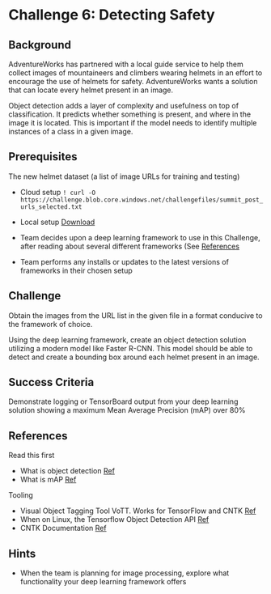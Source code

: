 # Challenge 6: Detecting Safety

## Background

AdventureWorks has partnered with a local guide service to help them collect images of mountaineers and climbers wearing helmets in an effort to encourage the use of helmets for safety. AdventureWorks wants a solution that can locate every helmet present in an image.

Object detection adds a layer of complexity and usefulness on top of classification. It predicts whether something is present, and where in the image it is located. This is important if the model needs to identify multiple instances of a class in a given image.

## Prerequisites

The new helmet dataset (a list of image URLs for training and testing)
* Cloud setup ```! curl -O https://challenge.blob.core.windows.net/challengefiles/summit_post_urls_selected.txt```

* Local setup [Download](https://challenge.blob.core.windows.net/challengefiles/summit_post_urls_selected.txt)

* Team decides upon a deep learning framework to use in this Challenge, after reading about several different frameworks (See [References](#references)
* Team performs any installs or updates to the latest versions of frameworks in their chosen setup

## Challenge

Obtain the images from the URL list in the given file in a format conducive to the framework of choice.

Using the deep learning framework, create an object detection solution utilizing a modern model like Faster R-CNN. This model should be able to detect and create a bounding box around each helmet present in an image.

## Success Criteria

Demonstrate logging or TensorBoard output from your deep learning solution showing a maximum Mean Average Precision (mAP) over 80%

## References

Read this first

* What is object detection [Ref](https://tryolabs.com/blog/2017/08/30/object-detection-an-overview-in-the-age-of-deep-learning/)
* What is mAP [Ref](http://fastml.com/what-you-wanted-to-know-about-mean-average-precision/)

Tooling

* Visual Object Tagging Tool VoTT. Works for TensorFlow and CNTK [Ref](https://github.com/Microsoft/VoTT)
* When on Linux, the Tensorflow Object Detection API [Ref](https://github.com/tensorflow/models/tree/master/research/object_detection)
* CNTK Documentation [Ref](https://www.microsoft.com/en-us/cognitive-toolkit/)

## Hints

* When the team is planning for image processing, explore what functionality your deep learning framework offers